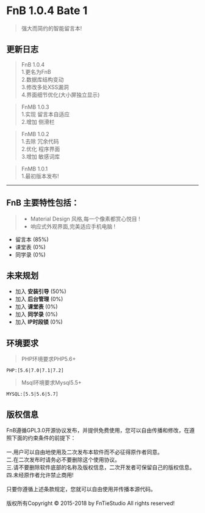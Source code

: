 
FnB 1.0.4 Bate 1
===========================
>强大而简约的智能留言本!

**更新日志**
----
>FnB 1.0.4
<br/>1.更名为FnB
<br/>2.数据库结构变动
<br/>3.修改多处XSS漏洞
<br/>4.界面细节优化(大小屏独立显示)


>FnMB 1.0.3
<br/>1.实现 留言本自适应
<br/>2.增加 侧滑栏

>FnMB 1.0.2
<br/>1.去除 冗余代码
<br/>2.优化 程序界面
<br/>3.增加 敏感词库

>FnMB 1.0.1 
<br/>1.最初版本发布!
----
## FnB 主要特性包括：

> + Material Design 风格,每一个像素都赏心悦目 !
> + 响应式外观界面,完美适应手机电脑 !

 + 留言本 (85%)
 + 课堂表 (0%)
 + 同学录 (0%)

## 未来规划
 + 加入 **安装引导** (50%)
 + 加入 **后台管理** (0%)
 + 加入 **课堂表** (0%)
 + 加入 **同学录** (0%)
 + 加入 **IP时段锁** (0%)

## 环境要求
> PHP环境要求PHP5.6+
 ~~~
 PHP:[5.6|7.0|7.1|7.2]
 ~~~
> Msql环境要求Mysql5.5+
 ~~~
 MYSQL:[5.5|5.6|5.7]
 ~~~

## 版权信息
 FnB遵循GPL3.0开源协议发布，并提供免费使用，您可以自由传播和修改，在遵照下面的约束条件的前提下：
<br/>
<br/>
一.用户可以自由地使用及二次发布本软件而不必征得原作者同意。
<br/>
二.在二次发布时请务必不要删除这个使用协议。
<br/>
三.请不要删除软件底部的名称及版权信息，二次开发者可保留自己的版权信息。
<br/>
四.未经原作者允许禁止商用!
<br/>
<br/>
只要你遵循上述条款规定，您就可以自由使用并传播本源代码。
<br/>
<br/>
版权所有Copyright © 2015-2018 by FnTieStudio All rights reserved!
